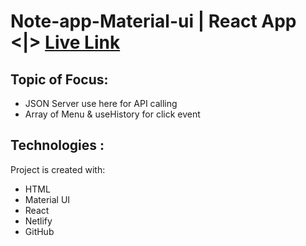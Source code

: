 # Note-app-Material-ui | React App <|> [Live Link](https://note-app-material-ui.netlify.app) 

## Topic of Focus:
- JSON Server use here for API calling
- Array of Menu & useHistory for click event


## Technologies :
Project is created with:
* HTML 
* Material UI
* React 
* Netlify
* GitHub